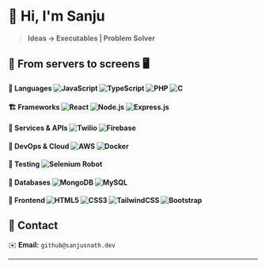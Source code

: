 # 👋 Hi, I'm Sanju

> **Ideas → Executables | Problem Solver**

## 🚀 From servers to screens 🖥️

#### 🐍 Languages ![JavaScript](https://img.shields.io/badge/-JavaScript-F7DF1E?logo=javascript&logoColor=black) ![TypeScript](https://img.shields.io/badge/-TypeScript-3178C6?logo=typescript&logoColor=white) ![PHP](https://img.shields.io/badge/-PHP-777BB4?logo=php&logoColor=white) ![C](https://img.shields.io/badge/-C-00599C?logo=c&logoColor=white)

#### 🏗️ Frameworks ![React](https://img.shields.io/badge/-React-61DAFB?logo=react&logoColor=black) ![Node.js](https://img.shields.io/badge/-Node.js-339933?logo=node.js&logoColor=white) ![Express.js](https://img.shields.io/badge/-Express.js-000000?logo=express&logoColor=white)

#### 🔌 Services & APIs ![Twilio](https://img.shields.io/badge/-Twilio-F22F46?logo=twilio&logoColor=white) ![Firebase](https://img.shields.io/badge/-Firebase-FFCA28?logo=firebase&logoColor=black)

#### 🚀 DevOps & Cloud ![AWS](https://img.shields.io/badge/-AWS-FF9900?logo=amazon-aws&logoColor=black) ![Docker](https://img.shields.io/badge/-Docker-2496ED?logo=docker&logoColor=white)

#### 🧪 Testing ![Selenium Robot](https://img.shields.io/badge/-Selenium%20Robot-43B02A?logo=selenium&logoColor=white)

#### 🐍️ Databases ![MongoDB](https://img.shields.io/badge/-MongoDB-47A248?logo=mongodb&logoColor=white) ![MySQL](https://img.shields.io/badge/-MySQL-4479A1?logo=mysql&logoColor=white)

#### 🎨 Frontend ![HTML5](https://img.shields.io/badge/-HTML5-E34F26?logo=html5&logoColor=white) ![CSS3](https://img.shields.io/badge/-CSS3-1572B6?logo=css3&logoColor=white) ![TailwindCSS](https://img.shields.io/badge/-TailwindCSS-38B2AC?logo=tailwind-css&logoColor=white) ![Bootstrap](https://img.shields.io/badge/-Bootstrap-7952B3?logo=bootstrap&logoColor=white)

## 📧 Contact

✉️ **Email:** `github@sanjusnath.dev`

---

